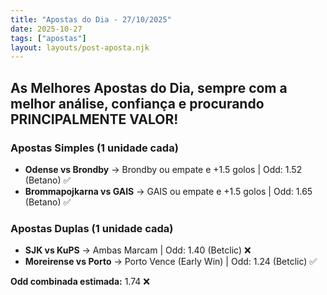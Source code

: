 ```yaml
---
title: "Apostas do Dia - 27/10/2025"
date: 2025-10-27
tags: ["apostas"]
layout: layouts/post-aposta.njk
---
```


## As Melhores Apostas do Dia, sempre com a melhor análise, confiança e procurando PRINCIPALMENTE VALOR!

### Apostas Simples (1 unidade cada)

- **Odense vs Brondby** → Brondby ou empate e +1.5 golos | Odd: 1.52 (Betano) ✅
- **Brommapojkarna vs GAIS** → GAIS ou empate e +1.5 golos | Odd: 1.65 (Betano) ✅


### Apostas Duplas (1 unidade cada)

- **SJK vs KuPS** → Ambas Marcam | Odd: 1.40 (Betclic) ❌
- **Moreirense vs Porto** → Porto Vence (Early Win) | Odd: 1.24 (Betclic) ✅

**Odd combinada estimada:** 1.74 ❌


